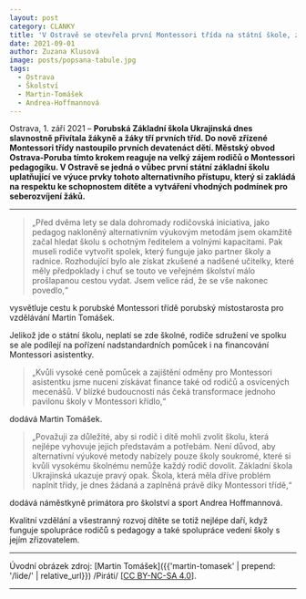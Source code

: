 ```yaml
---
layout: post
category: CLANKY
title: 'V Ostravě se otevřela první Montessori třída na státní škole, zájem o alternativní vzdělávání je veliký'
date: 2021-09-01
author: Zuzana Klusová
image: posts/popsana-tabule.jpg
tags:
  - Ostrava
  - Školství
  - Martin-Tomášek
  - Andrea-Hoffmannová
---
```


Ostrava, 1. září 2021 – **Porubská Základní škola Ukrajinská dnes slavnostně přivítala žákyně a žáky tří prvních tříd. Do nově zřízené Montessori třídy nastoupilo prvních devatenáct dětí. Městský obvod Ostrava-Poruba tímto krokem reaguje na velký zájem rodičů o Montessori pedagogiku. V Ostravě se jedná o vůbec první státní základní školu uplatňující ve výuce prvky tohoto alternativního přístupu, který si zakládá na respektu ke schopnostem dítěte a vytváření vhodných podmínek pro seberozvíjení žáků.**

----
>„Před dvěma lety se dala dohromady rodičovská iniciativa, jako pedagog nakloněný alternativním výukovým metodám jsem okamžitě začal hledat školu s ochotným ředitelem a volnými kapacitami. Pak museli rodiče vytvořit spolek, který funguje jako partner školy a radnice. Rozhodující bylo ale získat zkušené a nadšené učitelky, které měly předpoklady i chuť se touto ve veřejném školství málo prošlapanou cestou vydat. Jsem velice rád, že se vše nakonec povedlo,“ 

vysvětluje cestu k porubské Montessori třídě porubský místostarosta pro vzdělávání Martin Tomášek.

Jelikož jde o státní školu, neplatí se zde školné, rodiče sdružení ve spolku se ale podílejí na pořízení nadstandardních pomůcek i na financování Montessori asistentky. 

>„Kvůli vysoké ceně pomůcek a zajištění odměny pro Montessori asistentku jsme nuceni získávat finance také od rodičů a osvícených mecenášů. V blízké budoucnosti nás čeká transformace jednoho pavilonu školy v Montessori křídlo,“ 

dodává Martin Tomášek. 

>„Považuji za důležité, aby si rodič i dítě mohli zvolit školu, která nejlépe vyhovuje jejich představám a potřebám. Není důvod, aby alternativní výukové metody nabízely pouze školy soukromé, které si kvůli vysokému školnému nemůže každý rodič dovolit. Základní škola Ukrajinská ukazuje pravý opak. Škola, která měla dříve problém naplnit třídy, je dnes žádaná a zaplněná právě díky Montessori třídě,“ 

dodává náměstkyně primátora pro školství a sport Andrea Hoffmannová. 

Kvalitní vzdělání a všestranný rozvoj dítěte se totiž nejlépe daří, když funguje spolupráce rodičů s pedagogy a také spolupráce vedení školy s jejím zřizovatelem.

---

Úvodní obrázek zdroj: [Martin Tomášek]({{'martin-tomasek' | prepend: '/lide/' | relative_url}}) /Piráti/ \[[CC BY-NC-SA 4.0](https://creativecommons.org/licenses/by-nc-sa/4.0/deed.cs)\].

- - -
